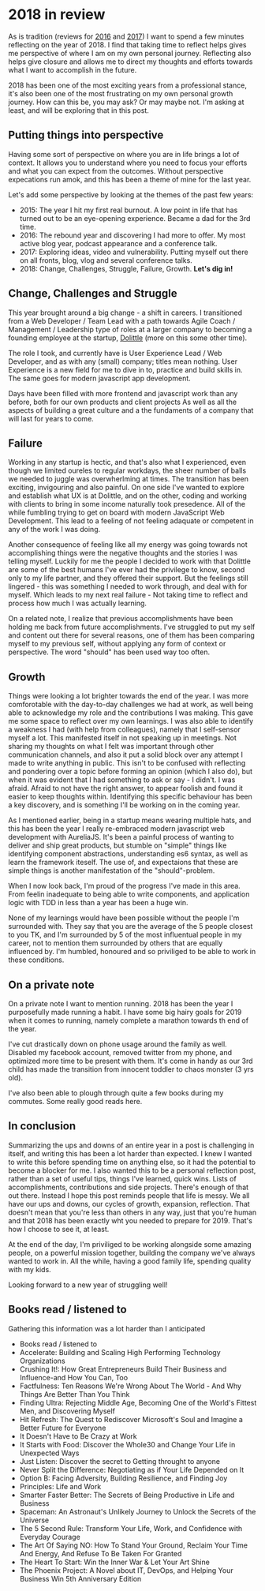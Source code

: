 # 2018 in review
As is tradition (reviews for [2016]() and [2017]()) I want to spend a few minutes reflecting on the year of 2018. I find that taking time to reflect helps gives me perspective of where I am on my own personal journey. Reflecting also helps give closure and allows me to direct my thoughts and efforts towards what I want to accomplish in the future.

2018 has been one of the most exciting years from a professional stance, it's also been one of the most frustrating on my own personal growth journey. How can this be, you may ask? Or may maybe not. I'm asking at least, and will be exploring that in this post.

## Putting things into perspective
Having some sort of perspective on where you are in life brings a lot of context. It allows you to understand where you need to focus your efforts and what you can expect from the outcomes. Without perspective expecations run amok, and this has been a theme of mine for the last year.

Let's add some perspective by looking at the themes of the past few years:
 - 2015: The year I hit my first real burnout. A low point in life that has turned out to be an eye-opening experience. Became a dad for the 3rd time.
 - 2016: The rebound year and discovering I had more to offer. My most active blog year, podcast appearance and a conference talk.
 - 2017: Exploring ideas, video and vulnerability. Putting myself out there on all fronts, blog, vlog and several conference talks. 
 - 2018: Change, Challenges, Struggle, Failure, Growth. **Let's dig in!**

## Change, Challenges and Struggle
This year brought around a big change - a shift in careers. I transitioned from a Web Developer / Team Lead with a path towards Agile Coach / Management / Leadership type of roles at a larger company to becoming a founding employee at the startup, [Dolittle]() (more on this some other time). 

The role I took, and currently have is User Experience Lead / Web Developer, and as with any (small) company; titles mean nothing. User Experience is a new field for me to dive in to, practice and build skills in. The same goes for modern javascript app development. 

Days have been filled with more frontend and javascript work than any before, both for our own products and client projects As well as all the aspects of building a great culture and a the fundaments of a company that will last for years to come.


## Failure
Working in any startup is hectic, and that's also what I experienced, even though we limited oureles to regular workdays, the sheer number of balls we needed to juggle was overwherlming at times. The transition has been exciting, invigouring and also painful. On one side I've wanted to explore and establish what UX is at Dolittle, and on the other, coding and working with clients to bring in some income naturally took presedence. All of the while fumbling trying to get on board with modern JavaScript Web Development. This lead to a feeling of not feeling adaquate or competent in any of the work I was doing.

Another consequence of feeling like all my energy was going towards not accomplishing things were the negative thoughts and the stories I was telling myself. Luckily for me the people I decided to work with that Dolittle are some of the best humans I've ever had the privilege to know, second only to my life partner, and they offered their support. But the feelings still lingered - this was something I needed to work through, and deal with for myself. Which leads to my next real failure - Not taking time to reflect and process how much I was actually learning.

On a related note, I realize that previous accomplishments have been holding me back from future accomplishments. I've struggled to put my self and content out there for several reasons, one of them has been comparing myself to my previous self, without applying any form of context or perspective. The word "should" has been used way too often.

## Growth 

Things were looking a lot brighter towards the end of the year. I was more comforotable with the day-to-day challenges we had at work, as well being able to acknowledge my role and the contributions I was making. This gave me some space to reflect over my own learnings. I was also able to identify a weakness I had (with help from colleagues), namely that I self-sensor myself a lot. This manifested itself in not speaking up in meetings. Not sharing my thoughts on what I felt was important through other communication channels, and also it put a solid block over any attempt I made to write anything in public. This isn't to be confused with reflecting and pondering over a topic before forming an opinion (which I also do), but when it was evident that I had something to ask or say - I didn't. I was afraid. Afraid to not have the right answer, to appear foolish and found it easier to keep thoughts within. Identifying this specific behaviour has been a key discovery, and is something I'll be working on in the coming year.

As I mentioned earlier, being in a startup means wearing multiple hats, and this has been the year I really re-embraced modern javascript web development with AureliaJS. It's been a painful process of wanting to deliver and ship great products, but stumble on "simple" things like identifying component abstractions, understanding es6 syntax, as well as learn the framework iteself. The use of, and expectaions that these are simple things is another manifestation of the "should"-problem. 

When I now look back, I'm proud of the progress I've made in this area. From feelin inadequate to being able to write components, and application logic with TDD in less than a year has been a huge win.

None of my learnings would have been possible without the people I'm surrounded with. They say that you are the average of the 5 people closest to you TK, and I'm surrounded by 5 of the most influentual people in my career, not to mention them surrounded by others that are equally influenced by. I'm humbled, honoured and so priviliged to be able to work in these conditions.

## On a private note 
On a private note I want to mention running. 2018 has been the year I purposefully made running a habit. I have some big hairy goals for 2019 when it comes to running, namely complete a marathon towards th end of the year.

I've cut drastically down on phone usage around the family as well. Disabled my facebook account, removed twitter from my phone, and optimized more time to be present with them. It's come in handy as our 3rd child has made the transition from innocent toddler to chaos monster (3 yrs old).

I've also been able to plough through quite a few books during my commutes. Some really good reads here.


## In conclusion

Summarizing the ups and downs of an entire year in a post is challenging in itself, and writing this has been a lot harder than expected. I knew I wanted to write this before spending time on anything else, so it had the potential to become a blocker for me. I also wanted this to be a personal reflection post, rather than a set of useful tips, things I've learned, quick wins. Lists of accomplishments, contributions and side projects. There's enough of that out there. Instead I hope this post reminds people that life is messy. We all have our ups and downs, our cycles of growth, expansion, reflection. That doesn't mean that you're less than others in any way, just that you're human and that 2018 has been exactly wht you needed to prepare for 2019. That's how I choose to see it, at least.

At the end of the day, I'm priviliged to be working alongside some amazing people, on a powerful mission together, building the company we've always wanted to work in. All the while, having a good family life, spending quality with my kids. 

Looking forward to a new year of struggling well!

## Books read / listened to
Gathering this information was a lot harder than I anticipated
 - Books read / listened to
  - Accelerate: Building and Scaling High Performing Technology Organizations
  - Crushing It!: How Great Entrepreneurs Build Their Business and Influence-and How You Can, Too
  - Factfulness: Ten Reasons We're Wrong About The World - And Why Things Are Better Than You Think
  - Finding Ultra: Rejecting Middle Age, Becoming One of the World's Fittest Men, and Discovering Myself
  - Hit Refresh: The Quest to Rediscover Microsoft's Soul and Imagine a Better Future for Everyone
  - It Doesn't Have to Be Crazy at Work
  - It Starts with Food: Discover the Whole30 and Change Your Life in Unexpected Ways
  - Just Listen: Discover the secret to Getting throught to anyone
  - Never Split the Difference: Negotiating as if Your Life Depended on It
  - Option B: Facing Adversity, Building Resilience, and Finding Joy
  - Principles: Life and Work
  - Smarter Faster Better: The Secrets of Being Productive in Life and Business
  - Spaceman: An Astronaut's Unlikely Journey to Unlock the Secrets of the Universe
  - The 5 Second Rule: Transform Your Life, Work, and Confidence with Everyday Courage
  - The Art Of Saying NO: How To Stand Your Ground, Reclaim Your Time And Energy, And Refuse To Be Taken For Granted
  - The Heart To Start: Win the Inner War & Let Your Art Shine
  - The Phoenix Project: A Novel about IT, DevOps, and Helping Your Business Win 5th Anniversary Edition




## 



